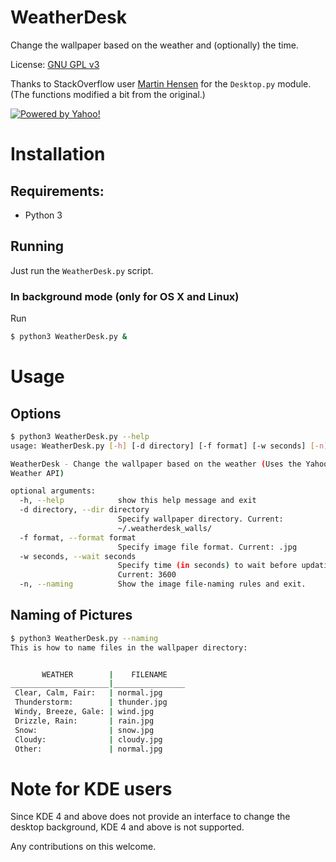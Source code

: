 # WeatherDesk
Change the wallpaper based on the weather and (optionally) the time.

License: [GNU GPL v3](https://www.gnu.org/licenses/gpl.txt)

Thanks to StackOverflow user [Martin Hensen](http://stackoverflow.com/users/2118300/martin-hansen) for the `Desktop.py` module. (The functions modified a bit from the original.)

[![Powered by Yahoo!](https://poweredby.yahoo.com/purple.png)](https://www.yahoo.com/?ilc=401)

# Installation

## Requirements:

- Python 3

## Running

Just run the `WeatherDesk.py` script.

### In background mode (only for OS X and Linux)

Run

```sh
$ python3 WeatherDesk.py &
```

# Usage

## Options

```sh
$ python3 WeatherDesk.py --help
usage: WeatherDesk.py [-h] [-d directory] [-f format] [-w seconds] [-n]

WeatherDesk - Change the wallpaper based on the weather (Uses the Yahoo!
Weather API)

optional arguments:
  -h, --help            show this help message and exit
  -d directory, --dir directory
                        Specify wallpaper directory. Current:
                        ~/.weatherdesk_walls/
  -f format, --format format
                        Specify image file format. Current: .jpg
  -w seconds, --wait seconds
                        Specify time (in seconds) to wait before updating.
                        Current: 3600
  -n, --naming          Show the image file-naming rules and exit.
```

## Naming of Pictures

```sh
$ python3 WeatherDesk.py --naming
This is how to name files in the wallpaper directory:


       WEATHER        |    FILENAME
______________________|________________
 Clear, Calm, Fair:   | normal.jpg
 Thunderstorm:        | thunder.jpg
 Windy, Breeze, Gale: | wind.jpg
 Drizzle, Rain:       | rain.jpg
 Snow:                | snow.jpg
 Cloudy:              | cloudy.jpg
 Other:               | normal.jpg

```

# Note for KDE users

Since KDE 4 and above does not provide an interface to change the desktop background, KDE 4 and above is not supported.

Any contributions on this welcome.
